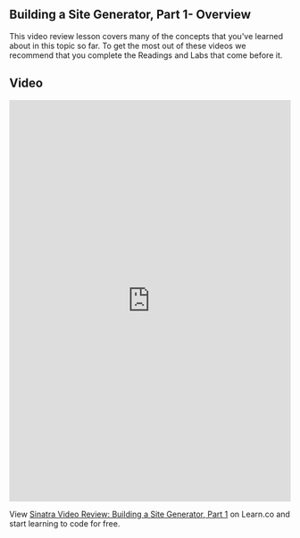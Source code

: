 ## Building a Site Generator, Part 1- Overview

This video review lesson covers many of the concepts that you've learned about in this topic so far. To get the most out of these videos we recommend that you complete the Readings and Labs that come before it. 

## Video
<iframe width="100%" height="720" src="https://www.youtube.com/embed/wXq-Na6mZuk?rel=0&amp;showinfo=0" frameborder="0" allowfullscreen></iframe>

<p class='util--hide'>View <a href='https://learn.co/lessons/sinatra-video-review-building-a-site-generator-part-1'>Sinatra Video Review: Building a Site Generator, Part 1</a> on Learn.co and start learning to code for free.</p>
